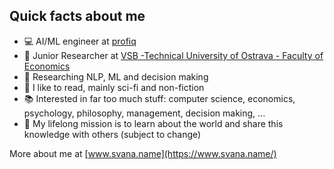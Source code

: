 ## Quick facts about me

- 💻 AI/ML engineer at [profiq](https://www.profiq.com/)
- 🏫 Junior Researcher at [VSB -Technical University of Ostrava - Faculty of Economics](https://www.ekf.vsb.cz/cs/)
- 🔬 Researching NLP, ML and decision making
- 📖 I like to read, mainly sci-fi and non-fiction
- 📚 Interested in far too much stuff: computer science, economics, psychology, philosophy, management, decision making, ...
- 🔭 My lifelong mission is to learn about the world and share this knowledge with others (subject to change)

More about me at [www.svana.name](https://www.svana.name/)
